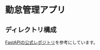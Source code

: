 # 勤怠管理アプリ

## ディレクトリ構成

[FastAPIの公式レポジトリ](https://github.com/tiangolo/full-stack-fastapi-postgresql/tree/master/%7B%7Bcookiecutter.project_slug%7D%7D)を参考にしています。

